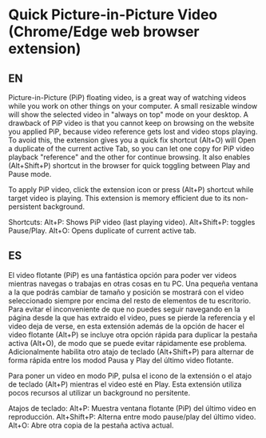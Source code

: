 # Quick Picture-in-Picture Video (Chrome/Edge web browser extension)

<h2>EN</h2>
Picture-in-Picture (PiP) floating video, is a great way of watching videos while you work on other things on your computer.
A small resizable window will show the selected video in "always on top" mode on your desktop. 
A drawback of PiP video is that you cannot keep on browsing on the website you applied PiP, because video reference gets lost and video stops playing.
To avoid this, the extension gives you a quick fix shortcut (Alt+O) will Open a duplicate of the current active Tab, so you can let one copy for PiP video playback "reference" and the other for continue browsing.
It also enables (Alt+Shift+P) shortcut in the browser for quick toggling between Play and Pause mode.

To apply PiP video, click the extension icon or press (Alt+P) shortcut while target video is playing.
This extension is memory efficient due to its non-persistent background.

Shortcuts:
 Alt+P: Shows PiP video (last playing video).
 Alt+Shift+P: toggles Pause/Play.
 Alt+O: Opens duplicate of current active tab.



<h2>ES</h2>
El video flotante (PiP) es una fantástica opción para poder ver videos mientras navegas o trabajas en otras cosas en tu PC.
Una pequeña ventana a la que podrás cambiar de tamaño y posición se mostrará con el video seleccionado siempre por encima del resto de elementos de tu escritorio.
Para evitar el inconveniente de que no puedes seguir navegando en la página desde la que has extraido el video, pues se pierde la referencia y el video deja de verse, 
en esta extensión además de la opción de hacer el video flotante (Alt+P) se incluye otra opción rápida para duplicar la pestaña activa (Alt+O), de modo que se puede evitar rápidamente ese problema.
Adicionalmente habilita otro atajo de teclado (Alt+Shift+P) para alternar de forma rápida entre los modod Pausa y Play del último video flotante.

Para poner un video en modo PiP, pulsa el icono de la extensión o el atajo de teclado (Alt+P) mientras el video esté en Play.
Esta extensión utiliza pocos recursos al utilizar un background no persitente.

Atajos de teclado:
 Alt+P: Muestra ventana flotante (PiP) del último video en reproducción.
 Alt+Shift+P: Alterna entre modo pause/play del último video.
 Alt+O: Abre otra copia de la pestaña activa actual.
